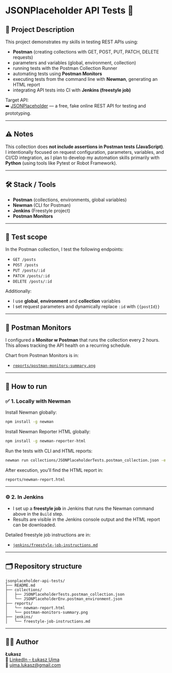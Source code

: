 
# JSONPlaceholder API Tests 🧪

## 📌 Project Description
This project demonstrates my skills in testing REST APIs using:
- **Postman** (creating collections with GET, POST, PUT, PATCH, DELETE requests)
- parameters and variables (global, environment, collection)
- running tests with the Postman Collection Runner
- automating tests using **Postman Monitors**
- executing tests from the command line with **Newman**, generating an HTML report
- integrating API tests into CI with **Jenkins (freestyle job)**

Target API:  
➡️ [JSONPlaceholder](https://jsonplaceholder.typicode.com/) — a free, fake online REST API for testing and prototyping.

---

## ⚠️ Notes
This collection does **not include assertions in Postman tests (JavaScript)**.  
I intentionally focused on request configuration, parameters, variables, and CI/CD integration, as I plan to develop my automation skills primarily with **Python** (using tools like Pytest or Robot Framework).

---

## 🛠️ Stack / Tools
- **Postman** (collections, environments, global variables)
- **Newman** (CLI for Postman)
- **Jenkins** (Freestyle project)
- **Postman Monitors**

---

## 📝 Test scope
In the Postman collection, I test the following endpoints:
- `GET /posts`
- `POST /posts`
- `PUT /posts/:id`
- `PATCH /posts/:id`
- `DELETE /posts/:id`

Additionally:
- I use **global**, **environment** and **collection** variables
- I set request parameters and dynamically replace `:id` with `{{postId}}`

---

## 🚀 Postman Monitors
I configured a **Monitor w Postman** that runs the collection every 2 hours.  
This allows tracking the API health on a recurring schedule.

Chart from Postman Monitors is in:
- [`reports/postman-monitors-summary.png`](reports/postman-monitors-summary.png)

---

## 🚀 How to run

### ✅ 1. Locally with Newman
Install Newman globally:
```bash
npm install -g newman
```

Install Newman Reporter HTML globally:
```bash
npm install -g newman-reporter-html
```

Run the tests with CLI and HTML reports:
```bash
newman run collections/JSONPlaceholderTests.postman_collection.json -e collections/JSONPlaceholderEnv.postman_environment.json -r cli,html --reporter-html-export reports/newman-report.html
```

After execution, you’ll find the HTML report in:
```
reports/newman-report.html
```

---

### ⚙️ 2. In Jenkins
- I set up a **freestyle job** in Jenkins that runs the Newman command above in the `Build` step.
- Results are visible in the Jenkins console output and the HTML report can be downloaded.

Detailed freestyle job instructions are in:
- [`jenkins/freestyle-job-instructions.md`](jenkins/freestyle-job-instructions.md)

---

## 🗂️ Repository structure
```
jsonplaceholder-api-tests/
├── README.md
├── collections/
│   ├── JSONPlaceholderTests.postman_collection.json
│   └── JSONPlaceholderEnv.postman_environment.json
├── reports/
│   └── newman-report.html
│   └── postman-monitors-summary.png
├── jenkins/
│   └── freestyle-job-instructions.md
```

---

## 🙋‍♂️ Author

**Łukasz**  
🔗 [LinkedIn – Łukasz Ujma](https://www.linkedin.com/in/ujma-lukasz)  
📧 ujma.lukasz@gmail.com
